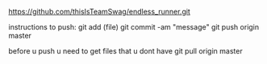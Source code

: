 https://github.com/thisIsTeamSwag/endless_runner.git

instructions to push:
git add (file)
git commit -am "message"
git push origin master

before u push u need to get files that u dont have 
git pull origin master
